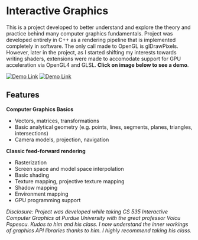 # Interactive Graphics
This is a project developed to better understand and explore the theory and practice behind many computer graphics fundamentals. Project was developed entirely in C++ as a rendering pipeline that is implemented completely in software. The only call made to OpenGL is glDrawPixels. However, later in the project, as I started shifting my interests towards writing shaders, extensions were made to accomodate support for GPU acceleration via OpenGL4 and GLSL. __Click on image below to see a demo__.

[![Demo Link](https://j.gifs.com/mL4Q7p.gif)](https://youtu.be/_ep05z9ca2o)
[![Demo Link](https://j.gifs.com/qwlx5k.gif)](https://youtu.be/Z47Die58XWk)

## Features
__Computer Graphics Basics__
* Vectors, matrices, transformations
* Basic analytical geometry (e.g. points, lines, segments, planes, triangles, intersections)
* Camera models, projection, navigation

__Classic feed-forward rendering__
* Rasterization
* Screen space and model space interpolation
* Basic shading
* Texture mapping, projective texture mapping
* Shadow mapping
* Environment mapping
* GPU programming support

_Disclosure: Project was developed while taking CS 535 Interactive Computer Graphics at Purdue University with the great professor Voicu Popescu. Kudos to him and his class. I now understand the inner workings of graphics API libraries thanks to him. I highly recommend taking his class._
